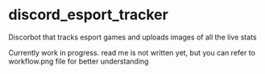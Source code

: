 # discord_esport_tracker
Discorbot that tracks esport games and uploads images of all the live stats 

Currently work in progress. read me is not written yet, but you can refer to workflow.png file for better understanding
